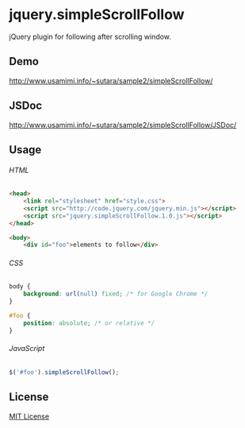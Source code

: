# jquery.simpleScrollFollow
jQuery plugin for following after scrolling window.


## Demo
http://www.usamimi.info/~sutara/sample2/simpleScrollFollow/

## JSDoc
http://www.usamimi.info/~sutara/sample2/simpleScrollFollow/JSDoc/


## Usage
###### HTML
```html
<head>
	<link rel="stylesheet" href="style.css">
	<script src="http://code.jquery.com/jquery.min.js"></script>
	<script src="jquery.simpleScrollFollow.1.0.js"></script>
</head>

<body>
	<div id="foo">elements to follow</div>
```

###### CSS
```css
body {
	background: url(null) fixed; /* for Google Chrome */
}

#foo {
	position: absolute; /* or relative */
}
```

###### JavaScript
```javascript
$('#foo').simpleScrollFollow();
```


## License
[MIT License](http://www.opensource.org/licenses/mit-license.php)